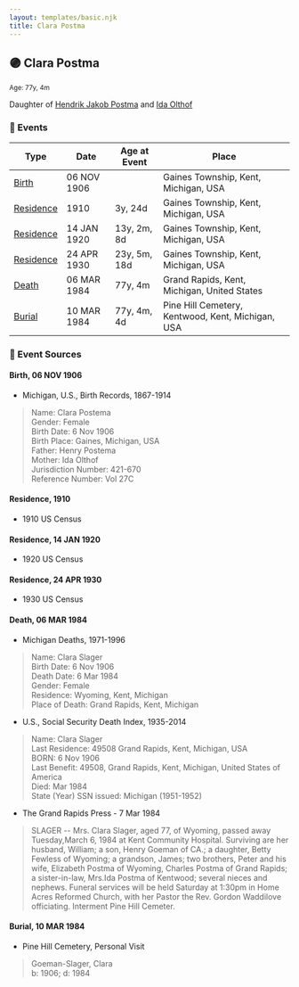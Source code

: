 ```yaml
---
layout: templates/basic.njk
title: Clara Postma
---
```

## 🟣 Clara Postma
<small>Age: 77y, 4m</small>

Daughter of [Hendrik Jakob Postma](/people/3/31727152) and [Ida Olthof](/people/6/60020862)

### 📆 Events

Type | Date | Age at Event | Place
------ | ------ | ------ | ------
[Birth](#event-event-2) | 06 NOV 1906 |  | Gaines Township, Kent, Michigan, USA
[Residence](#event-event-0) | 1910 | 3y, 24d | Gaines Township, Kent, Michigan, USA
[Residence](#event-event-1) | 14 JAN 1920 | 13y, 2m, 8d | Gaines Township, Kent, Michigan, USA
[Residence](#event-event-2) | 24 APR 1930 | 23y, 5m, 18d | Gaines Township, Kent, Michigan, USA
[Death](#event-event-6) | 06 MAR 1984 | 77y, 4m | Grand Rapids, Kent, Michigan, United States
[Burial](#event-event-7) | 10 MAR 1984 | 77y, 4m, 4d | Pine Hill Cemetery, Kentwood, Kent, Michigan, USA

### 📰 Event Sources

#### <a id="event-event-2"></a> Birth, 06 NOV 1906
* Michigan, U.S., Birth Records, 1867-1914
>   
  > Name: Clara Postema   
  > Gender: Female   
  > Birth Date: 6 Nov 1906   
  > Birth Place: Gaines, Michigan, USA   
  > Father: Henry Postema   
  > Mother: Ida Olthof  
  > Jurisdiction Number: 421-670   
  > Reference Number: Vol 27C   
  >

#### <a id="event-event-0"></a> Residence, 1910
* 1910 US Census

#### <a id="event-event-1"></a> Residence, 14 JAN 1920
* 1920 US Census

#### <a id="event-event-2"></a> Residence, 24 APR 1930
* 1930 US Census

#### <a id="event-event-6"></a> Death, 06 MAR 1984
* Michigan Deaths, 1971-1996
>   
  > Name:  Clara Slager  
  > Birth Date: 6 Nov 1906  
  > Death Date: 6 Mar 1984  
  > Gender: Female  
  > Residence: Wyoming, Kent, Michigan  
  > Place of Death: Grand Rapids, Kent, Michigan
* U.S., Social Security Death Index, 1935-2014
>   
  > Name: Clara Slager  
  > Last Residence: 49508 Grand Rapids, Kent, Michigan, USA  
  > BORN: 6 Nov 1906  
  > Last Benefit: 49508, Grand Rapids, Kent, Michigan, United States of America  
  > Died: Mar 1984  
  > State (Year) SSN issued: Michigan (1951-1952)
* The Grand Rapids Press  - 7 Mar 1984
>   
  > SLAGER -- Mrs. Clara Slager, aged 77, of Wyoming, passed away Tuesday,March 6, 1984 at Kent Community Hospital. Surviving are her husband, William; a son, Henry Goeman of CA.; a daughter, Betty Fewless of Wyoming; a grandson, James; two brothers, Peter and his wife, Elizabeth Postma of Wyoming, Charles Postma of Grand Rapids; a sister-in-law, Mrs.Ida Postma of Kentwood; several nieces and nephews. Funeral services will be held Saturday at 1:30pm in Home Acres Reformed Church, with her Pastor the Rev. Gordon Waddilove officiating. Interment Pine Hill Cemeter.

#### <a id="event-event-7"></a> Burial, 10 MAR 1984
* Pine Hill Cemetery, Personal Visit
>   
  > Goeman-Slager, Clara  
  > b: 1906; d: 1984